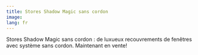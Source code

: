 ```yaml
---
title: Stores Shadow Magic sans cordon
image: 
lang: fr
---
```


Stores Shadow Magic sans cordon : de luxueux recouvrements de fenêtres avec système sans cordon. Maintenant en vente!

